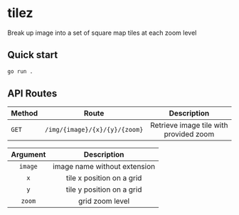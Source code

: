 # tilez
Break up image into a set of square map tiles at each zoom level

## Quick start
```sh
go run .
```

## API Routes
| Method | Route | Description |
|--------|:-----:|:-----------:|
| `GET`  | `/img/{image}/{x}/{y}/{zoom}` | Retrieve image tile with provided zoom |

| Argument | Description |
|:--------:|:-----------:|
| `image`  | image name without extension |
| `x`      | tile x position on a grid |
| `y`      | tile y position on a grid |
| `zoom`   | grid zoom level |
